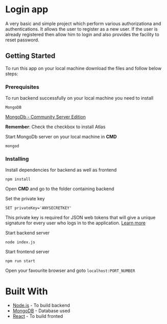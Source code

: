 # Login app
A very basic and simple project which perform various authorizationa and authentications. It allows the user to register as a new user. If the user is already registered then allow him to login and also provides the facility to reset password.
## Getting Started
To run this app on your local machine download the files and follow below steps:
### Prerequisites
To run backend successfully on your local machine you need to install
```
MongoDB
```
[MongoDb - Community Server Edition](https://www.mongodb.com/download-center/community)

**Remember**: Check the checkbox to install Atlas

Start MongoDb server on your local machine in __CMD__
```
mongod
```

### Installing
Install dependencies for backend as well as frontend
```
npm install
```
Open __CMD__ and go to the folder containing backend

Set the private key
```
SET privateKey='ANYSECRETKEY'
```
This private key is required for JSON web tokens that will give a unique signature for every user who logs in to the application. [Learn more](https://jwt.io/)

Start backend server
```
node index.js
```

Start frontend server
```
npm run start
```

Open your favourite browser and goto ```localhost:PORT_NUMBER```

# Built With
- [Node.js](https://nodejs.org/en/download/) - To build backend
- [MongoDB](https://www.mongodb.com/download-center/community) - Database used
- [React](https://github.com/facebook/create-react-app) - To build fronted
